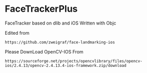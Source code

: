 # FaceTrackerPlus
FaceTracker based on dlib and iOS
Written with Objc

Edited from
```
https://github.com/zweigraf/face-landmarking-ios
```

Please DownLoad OpenCV-IOS From
```
https://sourceforge.net/projects/opencvlibrary/files/opencv-ios/2.4.13/opencv-2.4.13.4-ios-framework.zip/download
```
